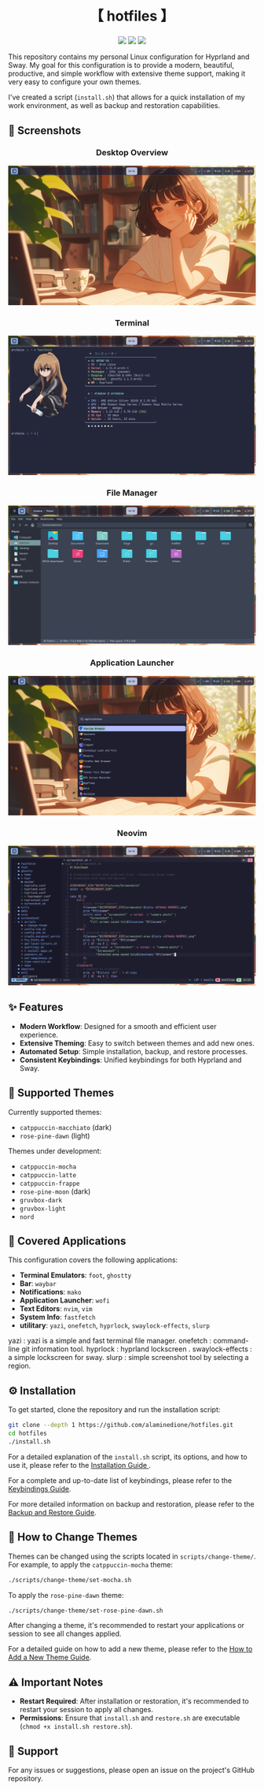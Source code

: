 <div align="center">
    <h1>【 hotfiles 】</h1>
    <h3></h3>
</div>


<div align="center"> 

![](https://img.shields.io/github/last-commit/alaminedione/hotfiles?&style=for-the-badge&color=8ad7eb&logo=git&logoColor=D9E0EE&labelColor=1E202B)
![](https://img.shields.io/github/stars/alaminedione/hotfiles?style=for-the-badge&logo=andela&color=86dbd7&logoColor=D9E0EE&labelColor=1E202B)
![](https://img.shields.io/github/repo-size/alaminedione/hotfiles?color=86dbce&label=SIZE&logo=protondrive&style=for-the-badge&logoColor=D9E0EE&labelColor=26230e)
</div>




This repository contains my personal Linux configuration for Hyprland and Sway. My goal for this configuration is to provide a modern, beautiful, productive, and simple workflow with extensive theme support, making it very easy to configure your own themes.

I've created a script (`install.sh`) that allows for a quick installation of my work environment, as well as backup and restoration capabilities.

## 📸 Screenshots

<div align="center">

### Desktop Overview
![Desktop Screenshot](screenshoot/screenshot-20250730-045141.png)

### Terminal
![Application Launcher](screenshoot/screenshot-20250730-045152.png)

### File Manager
![Terminal View](screenshoot/screenshot-20250730-045203.png)

### Application Launcher
![Workspace](screenshoot/screenshot-20250730-045210.png)

### Neovim
![System Info](screenshoot/screenshot-20250730-045343.png)

</div>

## ✨ Features

*   **Modern Workflow**: Designed for a smooth and efficient user experience.
*   **Extensive Theming**: Easy to switch between themes and add new ones.
*   **Automated Setup**: Simple installation, backup, and restore processes.
*   **Consistent Keybindings**: Unified keybindings for both Hyprland and Sway.

## 🎨 Supported Themes

Currently supported themes:
*   `catppuccin-macchiato` (dark)
*   `rose-pine-dawn` (light)

Themes under development:
*   `catppuccin-mocha`
*   `catppuccin-latte`
*   `catppuccin-frappe`
*   `rose-pine-moon` (dark)
*   `gruvbox-dark`
*   `gruvbox-light`
*   `nord`

## 🚀 Covered Applications

This configuration covers the following applications:
*   **Terminal Emulators**: `foot`, `ghostty`
*   **Bar**: `waybar`
*   **Notifications**: `mako`
*   **Application Launcher**: `wofi`
*   **Text Editors**: `nvim`, `vim`
*   **System Info**: `fastfetch`
*   **utilitary**: `yazi`, `onefetch`, `hyprlock`, `swaylock-effects`, `slurp`

yazi : yazi is a simple and fast terminal file manager.
onefetch : command-line git information tool.
hyprlock : hyprland lockscreen .
swaylock-effects : a simple lockscreen for sway.
slurp :  simple screenshot tool by selecting a region.


## ⚙️ Installation

To get started, clone the repository and run the installation script:

```bash
git clone --depth 1 https://github.com/alaminedione/hotfiles.git
cd hotfiles
./install.sh
```

For a detailed explanation of the `install.sh` script, its options, and how to use it, please refer to the  [Installation Guide ](docs/GUIDE_INSTALLATION.md).

For a complete and up-to-date list of keybindings, please refer to the [Keybindings Guide](docs/KEYBINDINGS.md).

For more detailed information on backup and restoration, please refer to the [Backup and Restore Guide](docs/BACKUP_AND_RESTORE.md).

## 🎨 How to Change Themes

Themes can be changed using the scripts located in `scripts/change-theme/`. For example, to apply the `catppuccin-mocha` theme:

```bash
./scripts/change-theme/set-mocha.sh
```

To apply the `rose-pine-dawn` theme:

```bash
./scripts/change-theme/set-rose-pine-dawn.sh
```

After changing a theme, it's recommended to restart your applications or session to see all changes applied.

For a detailed guide on how to add a new theme, please refer to the [How to Add a New Theme Guide](docs/HOW_TO_ADD_THEME.md).


## ⚠️ Important Notes

*   **Restart Required**: After installation or restoration, it's recommended to restart your session to apply all changes.
*   **Permissions**: Ensure that `install.sh` and `restore.sh` are executable (`chmod +x install.sh restore.sh`).

## 🤝 Support

For any issues or suggestions, please open an issue on the project's GitHub repository.
